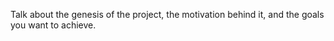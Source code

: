 Talk about the genesis of the project, the motivation behind it, and the goals you want to achieve.
